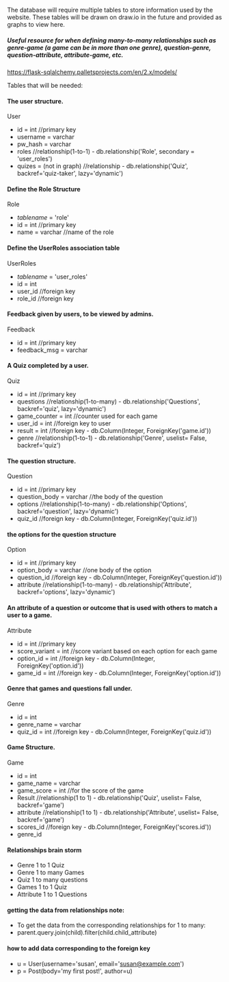 The database will require multiple tables to store information used by the website. These tables will be drawn on draw.io in 
the future and provided as graphs to view here.

##### Useful resource for when defining many-to-many relationships such as genre-game (a game can be in more than one genre), question-genre, question-attribute, attribute-game, etc.
https://flask-sqlalchemy.palletsprojects.com/en/2.x/models/


Tables that will be needed:

#### The user structure.
User
- id = int            //primary key
- username = varchar
- pw_hash = varchar
- roles               //relationship(1-to-1) - db.relationship('Role', secondary = 'user_roles')
- quizes = (not in graph)  //relationship - db.relationship('Quiz', backref='quiz-taker', lazy='dynamic')

#### Define the Role Structure
Role
- _tablename_ = 'role'
- id = int              //primary key
- name = varchar        //name of the role

#### Define the UserRoles association table
UserRoles
- _tablename_ = 'user_roles'
- id = int
- user_id              //foreign key
- role_id              //foreign key


#### Feedback given by users, to be viewed by admins.
Feedback 
- id = int            //primary key
- feedback_msg = varchar


#### A Quiz completed by a user.
Quiz
- id = int            //primary key
- questions           //relationship(1-to-many) - db.relationship('Questions', backref='quiz', lazy='dynamic')
- game_counter = int  //counter used for each game
- user_id = int       //foreign key to user
- result = int        //foreign key - db.Column(Integer, ForeignKey('game.id'))
- genre               //relationship(1-to-1) - db.relationship('Genre', uselist= False, backref='quiz')

#### The question structure.
Question 
- id = int            //primary key
- question_body = varchar      //the body of the question 
- options             //relationship(1-to-many) - db.relationship('Options', backref='question', lazy='dynamic')
- quiz_id             //foreign key - db.Column(Integer, ForeignKey('quiz.id'))

#### the options for the question structure
Option
- id = int            //primary key
- option_body = varchar    //one body of the option
- question_id         //foreign key - db.Column(Integer, ForeignKey('question.id'))
- attribute           //relationship(1-to-many) - db.relationship('Attribute', backref='options', lazy='dynamic')

#### An attribute of a question or outcome that is used with others to match a user to a game. 
Attribute
- id = int            //primary key
- score_variant = int //score variant based on each option for each game
- option_id = int     //foreign key - db.Column(Integer, ForeignKey('option.id'))
- game_id = int       //foreign key - db.Column(Integer, ForeignKey('option.id'))

#### Genre that games and questions fall under.
Genre
- id = int
- genre_name = varchar
- quiz_id = int       //foreign key - db.Column(Integer, ForeignKey('quiz.id'))

#### Game Structure.
Game
- id = int
- game_name = varchar
- game_score = int      //for the score of the game
- Result                //relationship(1 to 1) - db.relationship('Quiz', uselist= False, backref='game')
- attribute             //relationship(1 to 1) - db.relationship('Attribute', uselist= False, backref='game')
- scores_id             //foreign key - db.Column(Integer, ForeignKey('scores.id'))
- genre_id



#### Relationships brain storm
- Genre 1 to 1 Quiz
- Genre 1 to many Games
- Quiz 1 to many questions
- Games 1 to 1 Quiz
- Attribute 1 to 1 Questions

#### getting the data from relationships note:
- To get the data from the corresponding relationships for 1 to many: 
- parent.query.join(child).filter(child.child_attribute)

#### how to add data corresponding to the foreign key
- u = User(username='susan', email='susan@example.com')
- p = Post(body='my first post!', author=u)








